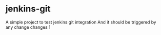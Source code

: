 # jenkins-git

A simple project to test jenkins git integration
And it should be triggered by any change
changes 1
